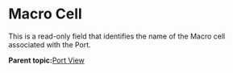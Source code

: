 # Macro Cell

This is a read-only field that identifies the name of the Macro cell associated with the Port.

**Parent topic:**[Port View](GUID-BE73F42C-362C-4EB2-890D-D55CE5F53A88.md)

